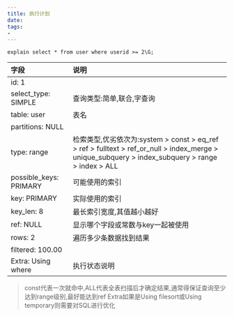 ```yaml
---
title: 执行计划
date:
tags:
-
---
```


<!-- TOC -->


<!-- /TOC -->

`explain select * from user where userid >= 2\G;`

|字段|说明|
|:---|:---|
|id: 1||
|select_type: SIMPLE|查询类型:简单,联合,字查询|
|table: user|表名|
|partitions: NULL||
|type: range|检索类型,优劣依次为:system > const > eq_ref > ref > fulltext > ref_or_null > index_merge > unique_subquery > index_subquery > range > index > ALL|
|possible_keys: PRIMARY|可能使用的索引|
|key: PRIMARY|实际使用的索引|
|key_len: 8|最长索引宽度,其值越小越好|
|ref: NULL|显示哪个字段或常数与key一起被使用|
|rows: 2|遍历多少条数据找到结果|
|filtered: 100.00||
|Extra: Using where|执行状态说明|

> const代表一次就命中,ALL代表全表扫描后才确定结果,通常得保证查询至少达到range级别,最好能达到ref
> Extra如果是Using filesort或Using temporary则需要对SQL进行优化